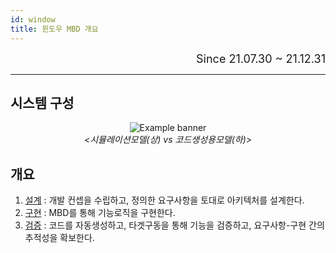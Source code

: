 ```yaml
---
id: window
title: 윈도우 MBD 개요
---
```


<div align="right">
  <font size="4">
    Since 21.07.30 ~ 21.12.31
  </font>
</div>

---

## 시스템 구성

<p align="center">
	<img
		src={require('/img/2_mbd/mbd_sys_design_init_system_comcept.png').default}
		alt="Example banner"
	/><br/><em>&lt;시뮬레이션모델(상) vs 코드생성용모델(하)&gt;</em>
</p>

## 개요

1. [설계](./window/window_design) : 개발 컨셉을 수립하고, 정의한 요구사항을 토대로 아키텍처를 설계한다.
2. [구현](./window/window_realize) : MBD를 통해 기능로직을 구현한다.
3. [검증](./window/window_verify) : 코드를 자동생성하고, 타겟구동을 통해 기능을 검증하고, 요구사항-구현 간의 추적성을 확보한다.

